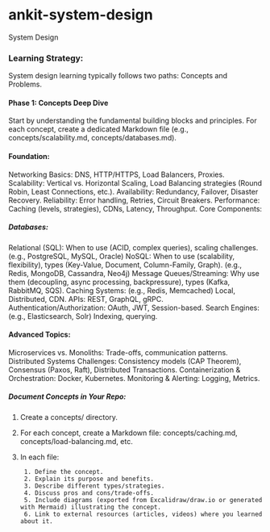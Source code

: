 # ankit-system-design
System Design

### Learning Strategy:

System design learning typically follows two paths: Concepts and Problems.

#### Phase 1: Concepts Deep Dive

Start by understanding the fundamental building blocks and principles. For each concept, create a dedicated Markdown file (e.g., concepts/scalability.md, concepts/databases.md).

#### Foundation:

Networking Basics: DNS, HTTP/HTTPS, Load Balancers, Proxies.
Scalability: Vertical vs. Horizontal Scaling, Load Balancing strategies (Round Robin, Least Connections, etc.).
Availability: Redundancy, Failover, Disaster Recovery.
Reliability: Error handling, Retries, Circuit Breakers.
Performance: Caching (levels, strategies), CDNs, Latency, Throughput.
Core Components:

##### Databases:
Relational (SQL): When to use (ACID, complex queries), scaling challenges. (e.g., PostgreSQL, MySQL, Oracle)
NoSQL: When to use (scalability, flexibility), types (Key-Value, Document, Column-Family, Graph). (e.g., Redis, MongoDB, Cassandra, Neo4j)
Message Queues/Streaming: Why use them (decoupling, async processing, backpressure), types (Kafka, RabbitMQ, SQS).
Caching Systems: (e.g., Redis, Memcached) Local, Distributed, CDN.
APIs: REST, GraphQL, gRPC.
Authentication/Authorization: OAuth, JWT, Session-based.
Search Engines: (e.g., Elasticsearch, Solr) Indexing, querying.

#### Advanced Topics:

Microservices vs. Monoliths: Trade-offs, communication patterns.
Distributed Systems Challenges: Consistency models (CAP Theorem), Consensus (Paxos, Raft), Distributed Transactions.
Containerization & Orchestration: Docker, Kubernetes.
Monitoring & Alerting: Logging, Metrics.



##### Document Concepts in Your Repo:

1. Create a concepts/ directory.
2. For each concept, create a Markdown file: concepts/caching.md, concepts/load-balancing.md, etc.
3. In each file:

		1. Define the concept.
		2. Explain its purpose and benefits.
		3. Describe different types/strategies.
		4. Discuss pros and cons/trade-offs.
		5. Include diagrams (exported from Excalidraw/draw.io or generated with Mermaid) illustrating the concept.
		6. Link to external resources (articles, videos) where you learned about it.

